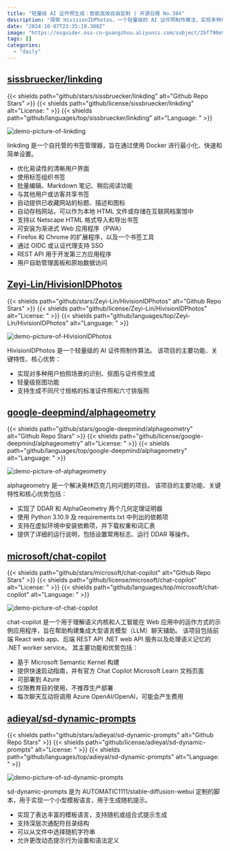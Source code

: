 ```yaml
---
title: "轻量级 AI 证件照生成：智能高效自由定制 | 开源日报 No.384"
description: "探索 HivisionIDPhotos，一个轻量级的 AI 证件照制作算法，实现多种用户拍照场景的识别、抠图与证件照生成，轻量级抠图功能，支持生成多种尺寸规格的证件照和六寸排版照。让你的证件照制作更智能、更高效！"
date: "2024-10-07T23:35:19.380Z"
image: "https://osguider.oss-cn-guangzhou.aliyuncs.com/subject/2bf790e990292bbc2539456d50afcf8b.png"
tags: []
categories:
  - "daily"
---
```


## [sissbruecker/linkding](https://github.com/sissbruecker/linkding)

{{< shields path="github/stars/sissbruecker/linkding" alt="Github Repo Stars" >}} {{< shields path="github/license/sissbruecker/linkding" alt="License: " >}} {{< shields path="github/languages/top/sissbruecker/linkding" alt="Language: " >}}

![demo-picture-of-linkding](https://static.osguider.com/subject/github/sissbruecker/linkding/b0f04031521d626747d64abd5dfb476d.png)

linkding 是一个自托管的书签管理器，旨在通过使用 Docker 进行最小化、快速和简单设置。

- 优化易读性的清晰用户界面
- 使用标签组织书签
- 批量编辑、Markdown 笔记、稍后阅读功能
- 与其他用户或访客共享书签
- 自动提供已收藏网站的标题、描述和图标
- 自动存档网站，可以作为本地 HTML 文件或存储在互联网档案馆中
- 支持以 Netscape HTML 格式导入和导出书签
- 可安装为渐进式 Web 应用程序（PWA）
- Firefox 和 Chrome 的扩展程序，以及一个书签工具
- 通过 OIDC 或认证代理支持 SSO
- REST API 用于开发第三方应用程序
- 用户自助管理面板和原始数据访问
  
## [Zeyi-Lin/HivisionIDPhotos](https://github.com/Zeyi-Lin/HivisionIDPhotos)

{{< shields path="github/stars/Zeyi-Lin/HivisionIDPhotos" alt="Github Repo Stars" >}} {{< shields path="github/license/Zeyi-Lin/HivisionIDPhotos" alt="License: " >}} {{< shields path="github/languages/top/Zeyi-Lin/HivisionIDPhotos" alt="Language: " >}}

![demo-picture-of-HivisionIDPhotos](https://static.osguider.com/subject/github/Zeyi-Lin/HivisionIDPhotos/f9c7d746a5c6d0d877dcfda966990b95.png)

HivisionIDPhotos 是一个轻量级的 AI 证件照制作算法。
该项目的主要功能、关键特性、核心优势：

- 实现对多种用户拍照场景的识别、抠图与证件照生成
- 轻量级抠图功能
- 支持生成不同尺寸规格的标准证件照和六寸排版照
  
## [google-deepmind/alphageometry](https://github.com/google-deepmind/alphageometry)

{{< shields path="github/stars/google-deepmind/alphageometry" alt="Github Repo Stars" >}} {{< shields path="github/license/google-deepmind/alphageometry" alt="License: " >}} {{< shields path="github/languages/top/google-deepmind/alphageometry" alt="Language: " >}}

![demo-picture-of-alphageometry](https://static.osguider.com/subject/github/google-deepmind/alphageometry/dcc45f2b30cf482d24f05fe8375b534c.svg)

alphageometry 是一个解决奥林匹克几何问题的项目。
该项目的主要功能、关键特性和核心优势包括：

- 实现了 DDAR 和 AlphaGeometry 两个几何定理证明器
- 使用 Python 3.10.9 及 requirements.txt 中列出的依赖项
- 支持在虚拟环境中安装依赖项，并下载权重和词汇表
- 提供了详细的运行说明，包括设置常用标志、运行 DDAR 等操作。
  
## [microsoft/chat-copilot](https://github.com/microsoft/chat-copilot)

{{< shields path="github/stars/microsoft/chat-copilot" alt="Github Repo Stars" >}} {{< shields path="github/license/microsoft/chat-copilot" alt="License: " >}} {{< shields path="github/languages/top/microsoft/chat-copilot" alt="Language: " >}}

![demo-picture-of-chat-copilot](https://static.osguider.com/subject/github/microsoft/chat-copilot/e385fd5d96a38d15d87a9397523fccab.gif)

chat-copilot 是一个用于理解语义内核和人工智能在 Web 应用中的运作方式的示例应用程序，旨在帮助构建集成大型语言模型（LLM）聊天辅助。
该项目包括前端 React web app、后端 REST API .NET web API 服务以及处理语义记忆的 .NET worker service。
其主要功能和优势包括：

- 基于 Microsoft Semantic Kernel 构建
- 提供快速启动指南，并有官方 Chat Copilot Microsoft Learn 文档页面
- 可部署到 Azure
- 仅限教育目的使用，不推荐生产部署
- 每次聊天互动将调用 Azure OpenAI/OpenAI，可能会产生费用
  
## [adieyal/sd-dynamic-prompts](https://github.com/adieyal/sd-dynamic-prompts)

{{< shields path="github/stars/adieyal/sd-dynamic-prompts" alt="Github Repo Stars" >}} {{< shields path="github/license/adieyal/sd-dynamic-prompts" alt="License: " >}} {{< shields path="github/languages/top/adieyal/sd-dynamic-prompts" alt="Language: " >}}

![demo-picture-of-sd-dynamic-prompts](https://static.osguider.com/subject/github/adieyal/sd-dynamic-prompts/fed9dfd22d462616a247ba0fa8dace86.png)

sd-dynamic-prompts 是为 AUTOMATIC1111/stable-diffusion-webui 定制的脚本，用于实现一个小型模板语言，用于生成随机提示。

- 实现了表达丰富的模板语言，支持随机或组合式提示生成
- 支持深层次通配符目录结构
- 可以从文件中选择随机字符串
- 允许更改动态提示行为设置和语法定义
  
